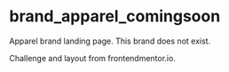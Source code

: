 # brand_apparel_comingsoon
Apparel brand landing page. This brand does not exist.

Challenge and layout from frontendmentor.io.

